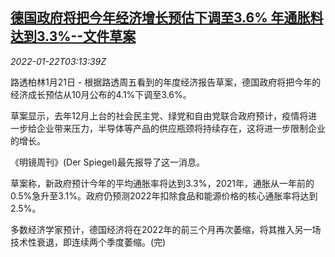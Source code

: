 <!--1642822263000-->
[德国政府将把今年经济增长预估下调至3.6% 年通胀料达到3.3%--文件草案](https://cn.reuters.com/article/germany-2022-gdp-forecast-0122-idCNKBS2JW030)
------

<div><i>2022-01-22T03:13:39Z</i></div><p>路透柏林1月21日 - 根据路透周五看到的年度经济报告草案，德国政府将把今年的经济成长预估从10月公布的4.1%下调至3.6%。</p><p>草案显示，去年12月上台的社会民主党、绿党和自由党联合政府预计，疫情将进一步给企业带来压力，半导体等产品的供应瓶颈将持续存在，这将进一步限制企业的增长。</p><p>《明镜周刊》(Der Spiegel)最先报导了这一消息。</p><p>草案称，新政府预计今年的平均通胀率将达到3.3%，2021年，通胀从一年前的0.5%急升至3.1%。政府仍预测2022年扣除食品和能源价格的核心通胀率将达到2.5%。</p><p>多数经济学家预计，德国经济将在2022年的前三个月再次萎缩，将其推入另一场技术性衰退，即连续两个季度萎缩。(完)</p>
